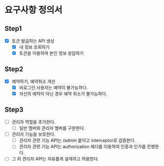 # 요구사항 정의서

## Step1
- [x] 토큰 발급하는 API 생성
  - [x] 내 정보 조회하기
  - [x] 토큰을 이용하여 본인 정보 응답하기

## Step2
- [x] 예약하기, 예약취소 개선
  - [x] 비로그인 사용자는 예약이 불가능하다.
  - [x] 자신의 예약이 아닌 경우 예약 취소가 불가능하다.

## Step3
- [ ] 관리자 역할을 추가한다.
  - [ ] 일반 멤버와 관리자 멤버를 구분한다.
- [ ] 관리자 기능을 보호한다.
  - [ ] 관리자 관련 기능 API는 /admin 붙이고 interceptor로 검증한다.
  - [ ] 관리자 관련 기능 API는 authorization 헤더를 이용하여 인증과 인가를 진행한다.
- [ ] 그 외 관리자 API는 자유롭게 설계하고 적용한다.